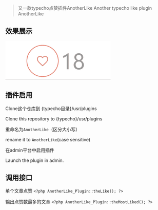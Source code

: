 
> 又一款typecho点赞插件AnotherLike
> Another typecho like plugin AnotherLike

## 效果展示

![](img/Screenshot.gif)

## 插件启用

Clone这个仓库到 {typecho目录}/usr/plugins

Clone this repository to {typecho}/usr/plugins

重命名为```AnotherLike```（区分大小写）

rename it to ```AnotherLike```(case sensitive)

在admin平台中启用插件

Launch the plugin in admin.

## 调用接口

单个文章点赞
```<?php AnotherLike_Plugin::theLike(); ?>```

输出点赞数最多的文章
```<?php AnotherLike_Plugin::theMostLiked(); ?>```
